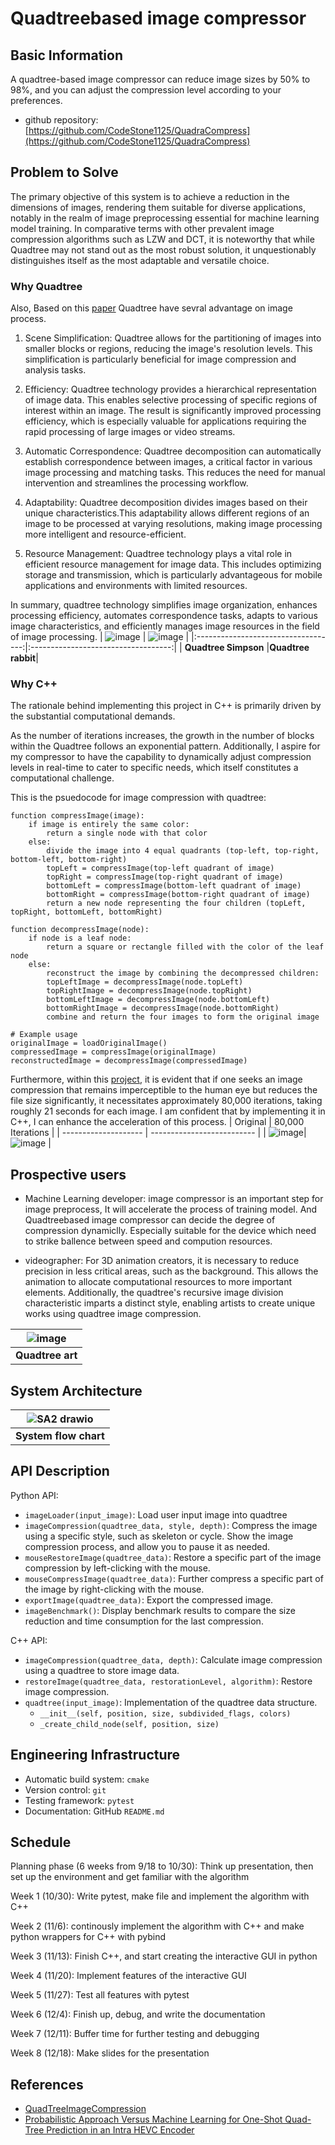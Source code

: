 # Quadtreebased image compressor 
## Basic Information

A quadtree-based image compressor can reduce image sizes by 50% to 98%,
and you can adjust the compression level according to your preferences.

* github repository: [https://github.com/CodeStone1125/QuadraCompress](https://github.com/CodeStone1125/QuadraCompress)

## Problem to Solve

The primary objective of this system is to achieve a reduction in the
dimensions of images, rendering them suitable for diverse applications,
notably in the realm of image preprocessing essential for machine
learning model training. In comparative terms with other prevalent image
compression algorithms such as LZW and DCT, it is noteworthy that while
Quadtree may not stand out as the most robust solution, it unquestionably
distinguishes itself as the most adaptable and versatile choice.

### Why Quadtree
Also, Based on this [paper](https://dl.acm.org/doi/abs/10.1145/3596711.3596757?casa_token=o3_5H2E-d54AAAAA:5bq5xqCI0KOk7pc1DSMh0CkpyNuXtkO6h9HUTdQpnDCodGOtd1h1EF8NAUJIQtfKZUP84FTbNeEjgA)
Quadtree have sevral advantage on image process.
1. Scene Simplification: Quadtree allows for the partitioning of images
 into smaller blocks or regions, reducing the image's resolution levels.
  This simplification is particularly beneficial for image compression
   and analysis tasks.

2. Efficiency: Quadtree technology provides a hierarchical representation
  of image data. This enables selective processing of specific regions
   of interest within an image. The result is significantly improved
    processing efficiency, which is especially valuable for applications
 requiring the rapid processing of large images or video streams.

3. Automatic Correspondence: Quadtree decomposition can automatically
 establish correspondence between images, a critical factor in various
  image processing and matching tasks. This reduces the need for manual
   intervention and streamlines the processing workflow.

4. Adaptability: Quadtree decomposition divides images based on their unique
    characteristics.This adaptability allows different regions of an image
   to be processed at varying resolutions, making image processing more
   intelligent and resource-efficient.

5. Resource Management: Quadtree technology plays a vital role in efficient
    resource management for image data. This includes optimizing storage and
    transmission, which is particularly advantageous for mobile applications
    and environments with limited resources.

In summary, quadtree technology simplifies image organization, enhances processing 
efficiency, automates correspondence tasks, adapts to various image characteristics,
and efficiently manages image resources in the field of image processing.
| ![image](https://github.com/CodeStone1125/nsdhw_23au/assets/72511296/75069f10-594b-40b4-8407-5b047b39980c) | ![image](https://github.com/CodeStone1125/nsdhw_23au/assets/72511296/74d93574-06db-40ad-88f3-a2e1fdcbcd5b) |
|:-----------------------------------:|:-----------------------------------:|
| **Quadtree Simpson** |**Quadtree rabbit**|

### Why C++
The rationale behind implementing this project in C++ is primarily driven by 
the substantial computational demands.

As the number of iterations increases, the growth in the number of blocks within the
Quadtree follows an exponential pattern. Additionally, I aspire for my compressor to
have the capability to dynamically adjust compression levels in real-time to cater to
specific needs, which itself constitutes a computational challenge.

This is the psuedocode for image compression with quadtree:
```plaintext
function compressImage(image):
    if image is entirely the same color:
        return a single node with that color
    else:
        divide the image into 4 equal quadrants (top-left, top-right, bottom-left, bottom-right)
        topLeft = compressImage(top-left quadrant of image)
        topRight = compressImage(top-right quadrant of image)
        bottomLeft = compressImage(bottom-left quadrant of image)
        bottomRight = compressImage(bottom-right quadrant of image)
        return a new node representing the four children (topLeft, topRight, bottomLeft, bottomRight)

function decompressImage(node):
    if node is a leaf node:
        return a square or rectangle filled with the color of the leaf node
    else:
        reconstruct the image by combining the decompressed children:
        topLeftImage = decompressImage(node.topLeft)
        topRightImage = decompressImage(node.topRight)
        bottomLeftImage = decompressImage(node.bottomLeft)
        bottomRightImage = decompressImage(node.bottomRight)
        combine and return the four images to form the original image

# Example usage
originalImage = loadOriginalImage()
compressedImage = compressImage(originalImage)
reconstructedImage = decompressImage(compressedImage)
```

Furthermore, within this [project](https://github.com/Inspiaaa/QuadTreeImageCompression#readme),
it is evident that if one seeks an image compression
that remains imperceptible to the human eye but reduces the file size significantly,
it necessitates approximately 80,000 iterations, taking roughly 21 seconds for each
image. I am confident that by implementing it in C++, I can enhance the acceleration
of this process.
| Original             | 80,000 Iterations          |
| -------------------- | -------------------------- |
| ![image](https://github.com/CodeStone1125/nsdhw_23au/assets/72511296/0ca3fa48-ad67-4084-87db-f5c820720f32)| ![image](https://github.com/Inspiaaa/QuadTreeImageCompression/blob/master/docs/sunset_80000.jpg) |

## Prospective users

* Machine Learning developer: image compressor is an important step for image preprocess,
   It will accelerate the process of training model. And Quadtreebased image compressor
    can decide the degree of compression dynamiclly. Especially suitable for the device
  which need to strike ballence between speed and compution resources.

* videographer: For 3D animation creators, it is necessary to reduce precision in less
  critical areas, such as the background. This allows the animation to allocate computational
  resources to more important elements. Additionally, the quadtree's recursive image
  division characteristic imparts a distinct style, enabling artists to create unique
   works using quadtree image compression.
  
| ![image](https://github.com/CodeStone1125/nsdhw_23au/assets/72511296/bf6fb00a-38ab-4a33-b07a-215f85d6484e)|
|:-----------------------------------:|
| **Quadtree art** |
  

## System Architecture

|![SA2 drawio](https://github.com/CodeStone1125/nsdhw_23au/assets/72511296/b235b4d8-bfef-4f4d-9e9b-7225d1536116)|
|:-----------------------------------:|
| **System flow chart** |

## API Description

Python API:
* `imageLoader(input_image)`: Load user input image into quadtree
* `imageCompression(quadtree_data, style, depth)`: Compress the image using a specific style,
such as skeleton or cycle. Show the image compression process, and allow you to pause it 
as needed.
* `mouseRestoreImage(quadtree_data)`: Restore a specific part of the image compression by
left-clicking with the mouse.
* `mouseCompressImage(quadtree_data)`: Further compress a specific part of the image by 
right-clicking with the mouse.
* `exportImage(quadtree_data)`: Export the compressed image.
* `imageBenchmark()`: Display benchmark results to compare the size reduction and time 
consumption for the last compression.

C++ API:
* `imageCompression(quadtree_data, depth)`: Calculate image compression using a quadtree to
store image data.
* `restoreImage(quadtree_data, restorationLevel, algorithm)`: Restore image compression.
* `quadtree(input_image)`: Implementation of the quadtree data structure.
  *  `__init__(self, position, size, subdivided_flags, colors) `
  *  `_create_child_node(self, position, size) `


## Engineering Infrastructure
* Automatic build system: `cmake`
* Version control: `git`
* Testing framework: `pytest`
* Documentation: GitHub `README.md`

## Schedule

Planning phase (6 weeks from 9/18 to 10/30): Think up presentation, then set up the environment
and get familiar with the algorithm

Week 1 (10/30): Write pytest, make file and implement the algorithm with C++ 

Week 2 (11/6): continously implement the algorithm with C++ and make python wrappers for C++ with pybind

Week 3 (11/13): Finish C++, and start creating the interactive GUI in python

Week 4 (11/20): Implement features of the interactive GUI

Week 5 (11/27): Test all features with pytest

Week 6 (12/4): Finish up, debug, and write the documentation

Week 7 (12/11): Buffer time for further testing and debugging

Week 8 (12/18): Make slides for the presentation

## References

* [QuadTreeImageCompression](https://github.com/Inspiaaa/QuadTreeImageCompression)
* [Probabilistic Approach Versus Machine Learning for One-Shot Quad-Tree Prediction in an Intra HEVC Encoder](https://link.springer.com/article/10.1007/s11265-018-1426-z)
